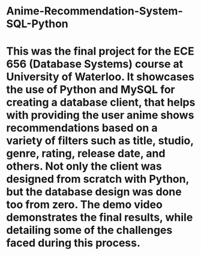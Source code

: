 # Anime-Recommendation-System-SQL-Python
# This was the final project for the ECE 656 (Database Systems) course at University of Waterloo. It showcases the use of Python and MySQL for creating a database client, that helps with providing the user anime shows recommendations based on a variety of filters such as title, studio, genre, rating, release date, and others. Not only the client was designed from scratch with Python, but the database design was done too from zero. The demo video demonstrates the final results, while detailing some of the challenges faced during this process.
